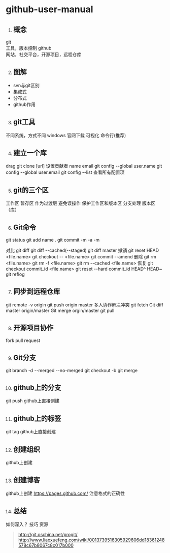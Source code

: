 # github-user-manual

1. ## 概念
git  
工具，版本控制
github  
网站，社交平台，开源项目，远程仓库

2. ## 图解
- svn与git区别
- 集成式
- 分布式
- github作用

3. ## git工具
不同系统，方式不同
windows
官网下载
可视化
命令行(推荐)

4. ## 建立一个库
drag
git  clone  [url]
设置贡献者
name
email
git config --global  user.name
git config --global user.email
git config --list
   查看所有配置项

5. ## git的三个区
工作区
暂存区
  作为过渡层
  避免误操作
  保护工作区和版本区
  分支处理
版本区（库）

6. ## Git命令
git status
git add
  name
  .
git commit
  -m
  -a -m

对比
    git diff
    git diff --cached(--staged)
    git diff master
撤销
    git reset HEAD <file.name>
    git checkout -- <file.name>
    git commit --amend
删除
    git rm <file.name>
    git rm -f <file.name>
    git rm --cached <file.name>
恢复
    git checkout commit_id <file.name>
    git reset --hard commit_id
    HEAD^
    HEAD~<num>
    git reflog

7. ## 同步到远程仓库
git remote
-v
origin
git push origin master
多人协作解决冲突
  git fetch
    Git diff master origin/master
    Git merge  orgin/master
  git pull
  
 8. ## 开源项目协作
fork
pull request

9. ## Git分支
git branch
  -d
  --merged
  --no-merged
git checkout
  -b
git merge

10. ## github上的分支
git push 
github上直接创建

11. ## github上的标签
  git tag
  github上直接创建
 
 12. ## 创建组织
github上创建

13. ## 创建博客
github上创建
https://pages.github.com/
注意格式的正确性

14. ## 总结
如何深入？
技巧
资源
> http://git.oschina.net/progit/
> http://www.liaoxuefeng.com/wiki/0013739516305929606dd18361248578c67b8067c8c017b000








